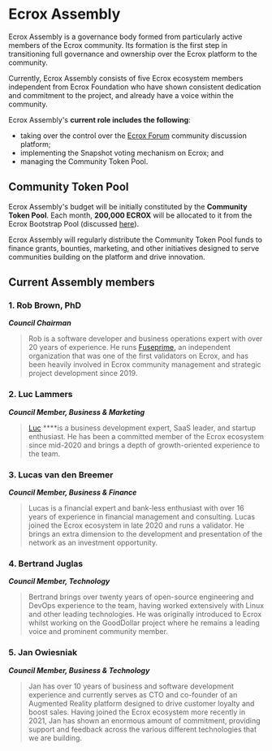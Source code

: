 # Ecrox Assembly

Ecrox Assembly is a governance body formed from particularly active members of the Ecrox community. Its formation is the first step in transitioning full governance and ownership over the Ecrox platform to the community.  

Currently, Ecrox Assembly consists of five Ecrox ecosystem members independent from Ecrox Foundation who have shown consistent dedication and commitment to the project, and already have a voice within the community.

Ecrox Assembly's **current role includes the following**: 

* taking over the control over the [Ecrox Forum](https://forum.ecroxscan.com/) community discussion platform;
* implementing the Snapshot voting mechanism on Ecrox; and
* managing the Community Token Pool.

## Community Token Pool

Ecrox Assembly's budget will be initially constituted by the **Community Token Pool**. Each month, **200,000 ECROX** will be allocated to it from the Ecrox Bootstrap Pool \(discussed [here](https://docs.ecroxscan.com/general/fuse-token/fuse-supply-and-current-distribution)\).

Ecrox Assembly will regularly distribute the Community Token Pool funds to finance grants, bounties, marketing, and other initiatives designed to serve communities building on the platform and drive innovation.  

## Current Assembly members

### **1. Rob Brown, PhD** <a id="b624"></a>

_**Council Chairman**_

> Rob is a software developer and business operations expert with over 20 years of experience. He runs [Fuseprime](https://fuseprime.com/)**,** an independent organization that was one of the first validators on Ecrox, and has been heavily involved in Ecrox community management and strategic project development since 2019.

### **2. Luc Lammers** <a id="1b91"></a>

_**Council Member, Business & Marketing**_

> [Luc](https://www.luclammers.com/) ****is a business development expert, SaaS leader, and startup enthusiast. He has been a committed member of the Ecrox ecosystem since mid-2020 and brings a depth of growth-oriented experience to the team.

### **3. Lucas van den Breemer** <a id="2105"></a>

_**Council Member, Business & Finance**_

> Lucas is a financial expert and bank-less enthusiast with over 16 years of experience in financial management and consulting. Lucas joined the Ecrox ecosystem in late 2020 and runs a validator. He brings an extra dimension to the development and presentation of the network as an investment opportunity.

### **4. Bertrand Juglas** <a id="41a8"></a>

_**Council Member, Technology**_

> Bertrand brings over twenty years of open-source engineering and DevOps experience to the team, having worked extensively with Linux and other leading technologies. He was originally introduced to Ecrox whilst working on the GoodDollar project where he remains a leading voice and prominent community member.

### **5. Jan Owiesniak** <a id="bce2"></a>

_**Council Member, Business & Technology**_

> Jan has over 10 years of business and software development experience and currently serves as CTO and co-founder of an Augmented Reality platform designed to drive customer loyalty and boost sales. Having joined the Ecrox ecosystem more recently in 2021, Jan has shown an enormous amount of commitment, providing support and feedback across the various different technologies that we are building.

